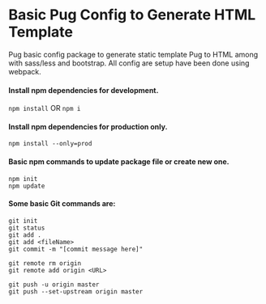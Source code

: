 # Basic Pug Config to Generate HTML Template

Pug basic config package to generate static template Pug to HTML among with sass/less and bootstrap. All config are setup have been done using webpack.

#### Install npm dependencies for development.

`npm install`
OR
`npm i`

#### Install npm dependencies for production only.

`npm install --only=prod`

#### Basic npm commands to update package file or create new one.

```
npm init
npm update
```

#### Some basic Git commands are:

```
git init
git status
git add .
git add <fileName>
git commit -m "[commit message here]"

git remote rm origin
git remote add origin <URL>

git push -u origin master
git push --set-upstream origin master
```
